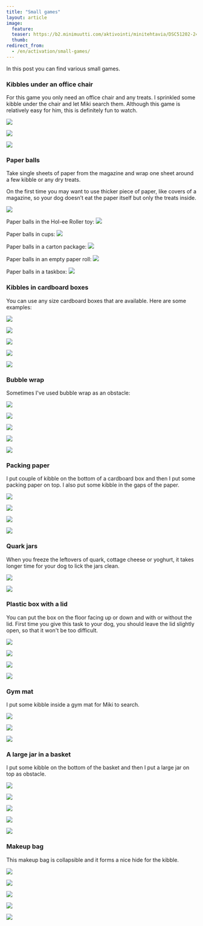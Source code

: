 ```yaml
---
title: "Small games"
layout: article
image:
  feature:
  teaser: https://b2.minimuutti.com/aktivointi/minitehtavia/DSC51202-245px.jpg
  thumb:
redirect_from:
  - /en/activation/small-games/
---
```


In this post you can find various small games.

### Kibbles under an office chair

For this game you only need an office chair and any treats. I sprinkled some kibble under the chair and let Miki search them. Although this game is relatively easy for him, this is definitely fun to watch.

![](https://b2.minimuutti.com/aktivointi/minitehtavia/DSC51202-800px.jpg)

![](https://b2.minimuutti.com/aktivointi/minitehtavia/DSC51246-800px.jpg)

![](https://b2.minimuutti.com/aktivointi/minitehtavia/DSC51211-800px.jpg)

### <a name="paperballs">Paper balls</a>

Take single sheets of paper from the magazine and wrap one sheet around a few kibble or any dry treats.

On the first time you may want to use thicker piece of paper, like covers of a magazine, so your dog doesn’t eat the paper itself but only the treats inside.

![](https://b2.minimuutti.com/aktivointi/minitehtavia/DSC52279-800px.jpg)

Paper balls in the Hol-ee Roller toy:
[![](https://b2.minimuutti.com/aktivointi/jw-hol-ee-roller/DSC50501-800px.jpg)](/en/brain-games/jw-hol-ee-roller/)

Paper balls in cups:
[![](https://b2.minimuutti.com/aktivointi/paperipallot-mukeissa/DSC46322-800px.jpg)](/en/brain-games/paper-balls-in-cups/)

Paper balls in a carton package:
[![](https://b2.minimuutti.com/aktivointi/kartonkipakkaukset/DSC38178-800px.jpg)](/en/brain-games/carton-packages/)

Paper balls in an empty paper roll:
[![](https://b2.minimuutti.com/aktivointi/paperirullien-hylsyt/DSC52305-800px.jpg)](/en/brain-games/empty-paper-rolls/)

Paper balls in a taskbox:
[![](https://b2.minimuutti.com/aktivointi/tehtavalaatikko-paperipalloilla/DS06203-800px.jpg)](/en/brain-games/taskbox-with-paper-balls/)

### Kibbles in cardboard boxes

You can use any size cardboard boxes that are available. Here are some examples:

![](https://b2.minimuutti.com/aktivointi/minitehtavia/DSC49081-800px.jpg)

![](https://b2.minimuutti.com/aktivointi/minitehtavia/DSC49080-800px.jpg)

![](https://b2.minimuutti.com/aktivointi/minitehtavia/DSC47111-800px.jpg)

![](https://b2.minimuutti.com/aktivointi/minitehtavia/DSC47117-800px.jpg)

![](https://b2.minimuutti.com/aktivointi/minitehtavia/DSC47148-800px.jpg)

### Bubble wrap

Sometimes I've used bubble wrap as an obstacle:

![](https://b2.minimuutti.com/aktivointi/minitehtavia/DSC49768-800px.jpg)

![](https://b2.minimuutti.com/aktivointi/minitehtavia/DSC49785-800px.jpg)

![](https://b2.minimuutti.com/aktivointi/minitehtavia/DSC49868-800px.jpg)

![](https://b2.minimuutti.com/aktivointi/minitehtavia/DSC51293-800px.jpg)

![](https://b2.minimuutti.com/aktivointi/minitehtavia/DSC51305-800px.jpg)

### Packing paper

I put couple of kibble on the bottom of a cardboard box and then I put some packing paper on top. I also put some kibble in the gaps of the paper.

![](https://b2.minimuutti.com/aktivointi/minitehtavia/DS00125-800px.jpg)

![](https://b2.minimuutti.com/aktivointi/minitehtavia/DS00141-800px.jpg)

![](https://b2.minimuutti.com/aktivointi/minitehtavia/DS00131-800px.jpg)

![](https://b2.minimuutti.com/aktivointi/minitehtavia/DS00142-800px.jpg)

### Quark jars

When you freeze the leftovers of quark, cottage cheese or yoghurt, it takes longer time for your dog to lick the jars clean.

![](https://b2.minimuutti.com/aktivointi/minitehtavia/DSC52392-800px.jpg)

![](https://b2.minimuutti.com/aktivointi/minitehtavia/DSC52357-800px.jpg)

### Plastic box with a lid

You can put the box on the floor facing up or down and with or without the lid. First time you give this task to your dog, you should leave the lid slightly open, so that it won't be too difficult.

![](https://b2.minimuutti.com/aktivointi/minitehtavia/DSC56160-800px.jpg)

![](https://b2.minimuutti.com/aktivointi/minitehtavia/DSC56154-800px.jpg)

![](https://b2.minimuutti.com/aktivointi/minitehtavia/DSC56191%20%282%29-800px.jpg)

![](https://b2.minimuutti.com/aktivointi/minitehtavia/DSC56206%20%282%29-800px.jpg)

### Gym mat

I put some kibble inside a gym mat for Miki to search.

![](https://b2.minimuutti.com/aktivointi/minitehtavia/DS01099-800px.jpg)

![](https://b2.minimuutti.com/aktivointi/minitehtavia/DS01128-800px.jpg)

![](https://b2.minimuutti.com/aktivointi/minitehtavia/DS01155-800px.jpg)

### A large jar in a basket

I put some kibble on the bottom of the basket and then I put a large jar on top as obstacle.

![](https://b2.minimuutti.com/aktivointi/minitehtavia/DS15125-800px.jpg)

![](https://b2.minimuutti.com/aktivointi/minitehtavia/DS15178-800px.jpg)

![](https://b2.minimuutti.com/aktivointi/minitehtavia/DS15214-800px.jpg)

![](https://b2.minimuutti.com/aktivointi/minitehtavia/DS15225-800px.jpg)

![](https://b2.minimuutti.com/aktivointi/minitehtavia/DS15232-800px.jpg)

### Makeup bag

This makeup bag is collapsible and it forms a nice hide for the kibble.

![](https://b2.minimuutti.com/aktivointi/minitehtavia/DS41961-800px.jpg)

![](https://b2.minimuutti.com/aktivointi/minitehtavia/DS41941-800px.jpg)

![](https://b2.minimuutti.com/aktivointi/minitehtavia/DS41991-800px.jpg)

![](https://b2.minimuutti.com/aktivointi/minitehtavia/DS41953-800px.jpg)

![](https://b2.minimuutti.com/aktivointi/minitehtavia/DS42016-800px.jpg)
